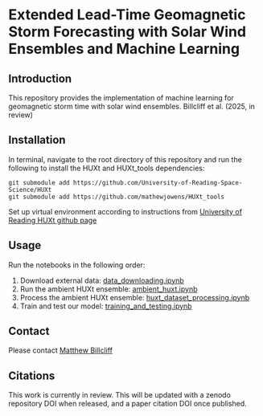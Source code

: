# Extended Lead-Time Geomagnetic Storm Forecasting with Solar Wind Ensembles and Machine Learning
## Introduction
This repository provides the implementation of machine learning for geomagnetic storm time with solar wind ensembles. Billcliff et al. (2025, in review)

## Installation
In terminal, navigate to the root directory of this repository and run the following to install the HUXt and HUXt_tools dependencies:
```
git submodule add https://github.com/University-of-Reading-Space-Science/HUXt
git submodule add https://github.com/mathewjowens/HUXt_tools
```
Set up virtual environment according to instructions from [University of Reading HUXt github page](https://github.com/University-of-Reading-Space-Science/HUXt)

## Usage
Run the notebooks in the following order:
  1. Download external data: [data_downloading.ipynb](./data_downloading.ipynb)
  2. Run the ambient HUXt ensemble: [ambient_huxt.ipynb](./ambient_huxt.ipynb)
  3. Process the ambient HUXt ensemble: [huxt_dataset_processing.ipynb](./huxt_dataset_processing.ipynb)
  4. Train and test our model: [training_and_testing.ipynb](./training_and_testing.ipynb)

## Contact
Please contact [Matthew Billcliff](https://github.com/MBillcliff)

## Citations
This work is currently in review. This will be updated with a zenodo repository DOI when released, and a paper citation DOI once published. 
